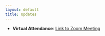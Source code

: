 ```yaml
---
layout: default
title: Updates
---
```


* **Virtual Attendance**: [<ins>Link to Zoom Meeting</ins>](https://tum-conf.zoom.us/j/66800229985)
